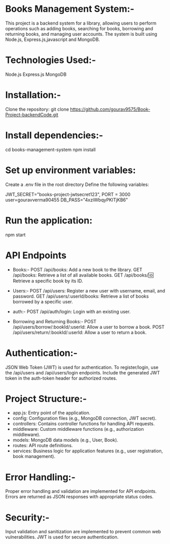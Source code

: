 # Books Management System:-

This project is a backend system for a library, allowing users to perform operations such as adding books, searching for books, borrowing and returning books, and managing user accounts. The system is built using Node.js, Express.js,javascript and MongoDB.

# Technologies Used:-

Node.js
Express.js
MongoDB

# Installation:-

Clone the repository:
git clone https://github.com/gourav9575/Book-Project-backendCode.git

# Install dependencies:-

cd books-management-system
npm install

# Set up environment variables:

Create a .env file in the root directory
Define the following variables:

JWT_SECRET="books-project-jwtsecret123",
PORT = 3000
user=gouravverma90455
DB_PASS="4xziWbqyPKlTjKB6"

# Run the application:

npm start

# API Endpoints

- Books:-
  POST /api/books: Add a new book to the library.
  GET /api/books: Retrieve a list of all available books.
  GET /api/books/:id: Retrieve a specific book by its ID.

- Users:-
  POST /api/users: Register a new user with username, email, and password.
  GET /api/users/:userId/books: Retrieve a list of books borrowed by a specific user.

- auth:-
  POST /api/auth/login: Login with an existing user.

- Borrowing and Returning Books:-
  POST /api/users/borrow/:bookId/:userId: Allow a user to borrow a book.
  POST /api/users/return/:bookId/:userId: Allow a user to return a book.

# Authentication:-

JSON Web Token (JWT) is used for authentication.
To register/login, use the /api/users and /api/users/login endpoints.
Include the generated JWT token in the auth-token header for authorized routes.

# Project Structure:-

- app.js: Entry point of the application.
- config: Configuration files (e.g., MongoDB connection, JWT secret).
- controllers: Contains controller functions for handling API requests.
- middleware: Custom middleware functions (e.g., authorization middleware).
- models: MongoDB data models (e.g., User, Book).
- routes: API route definitions.
- services: Business logic for application features (e.g., user registration, book management).

# Error Handling:-

Proper error handling and validation are implemented for API endpoints.
Errors are returned as JSON responses with appropriate status codes.

# Security:-

Input validation and sanitization are implemented to prevent common web vulnerabilities.
JWT is used for secure authentication.
